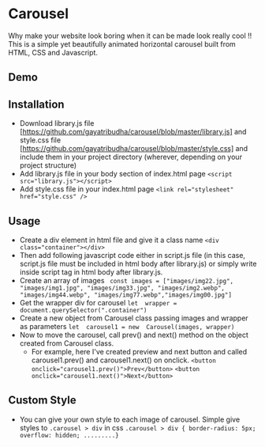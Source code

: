 # Carousel

Why make your website look boring when it can be made look really cool !!
This is a simple yet beautifully animated horizontal carousel built from HTML, CSS and Javascript.

## Demo

## Installation

- Download library.js file [https://github.com/gayatribudha/carousel/blob/master/library.js] and style.css file [https://github.com/gayatribudha/carousel/blob/master/style.css] and include them in your project directory (wherever, depending on your project structure)
- Add library.js file in your body section of index.html page
  `<script src="library.js"></script>`
- Add style.css file in your index.html page
  `<link rel="stylesheet" href="style.css" />`

## Usage

- Create a div element in html file and give it a class name
  `<div class="container"></div>`
- Then add following javascript code either in script.js file (in this case, script.js file must be included in html body after library.js) or simply write inside script tag in html body after library.js.
- Create an array of images
  ` const images = ["images/img22.jpg", "images/img1.jpg", "images/img33.jpg", "images/img2.webp", "images/img44.webp", "images/img77.webp","images/img00.jpg"]`
- Get the wrapper div for carousel
  `let  wrapper = document.querySelector(".container")`
- Create a new object from Carousel class passing images and wrapper as parameters
  `let  carousel1 = new  Carousel(images, wrapper)`
- Now to move the carousel, call prev() and next() method on the object created from Carousel class.
  - For example, here I've created preview and next button and called carousel1.prev() and carousel1.next() on onclick.
    `<button onclick="carousel1.prev()">Prev</button>`
    `<button onclick="carousel1.next()">Next</button>`

## Custom Style

- You can give your own style to each image of carousel. Simple give styles to `.carousel > div` in css
  `.carousel > div { border-radius: 5px; overflow: hidden; .........}`
